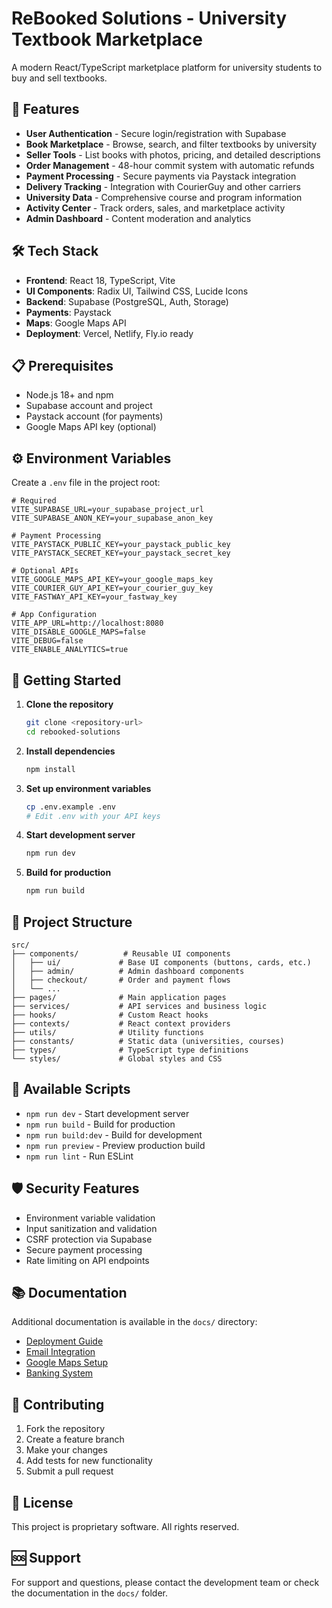 # ReBooked Solutions - University Textbook Marketplace

A modern React/TypeScript marketplace platform for university students to buy and sell textbooks.

## 🚀 Features

- **User Authentication** - Secure login/registration with Supabase
- **Book Marketplace** - Browse, search, and filter textbooks by university
- **Seller Tools** - List books with photos, pricing, and detailed descriptions  
- **Order Management** - 48-hour commit system with automatic refunds
- **Payment Processing** - Secure payments via Paystack integration
- **Delivery Tracking** - Integration with CourierGuy and other carriers
- **University Data** - Comprehensive course and program information
- **Activity Center** - Track orders, sales, and marketplace activity
- **Admin Dashboard** - Content moderation and analytics

## 🛠️ Tech Stack

- **Frontend**: React 18, TypeScript, Vite
- **UI Components**: Radix UI, Tailwind CSS, Lucide Icons
- **Backend**: Supabase (PostgreSQL, Auth, Storage)
- **Payments**: Paystack
- **Maps**: Google Maps API
- **Deployment**: Vercel, Netlify, Fly.io ready

## 📋 Prerequisites

- Node.js 18+ and npm
- Supabase account and project
- Paystack account (for payments)
- Google Maps API key (optional)

## ⚙️ Environment Variables

Create a `.env` file in the project root:

```env
# Required
VITE_SUPABASE_URL=your_supabase_project_url
VITE_SUPABASE_ANON_KEY=your_supabase_anon_key

# Payment Processing
VITE_PAYSTACK_PUBLIC_KEY=your_paystack_public_key
VITE_PAYSTACK_SECRET_KEY=your_paystack_secret_key

# Optional APIs
VITE_GOOGLE_MAPS_API_KEY=your_google_maps_key
VITE_COURIER_GUY_API_KEY=your_courier_guy_key
VITE_FASTWAY_API_KEY=your_fastway_key

# App Configuration
VITE_APP_URL=http://localhost:8080
VITE_DISABLE_GOOGLE_MAPS=false
VITE_DEBUG=false
VITE_ENABLE_ANALYTICS=true
```

## 🚀 Getting Started

1. **Clone the repository**
   ```bash
   git clone <repository-url>
   cd rebooked-solutions
   ```

2. **Install dependencies**
   ```bash
   npm install
   ```

3. **Set up environment variables**
   ```bash
   cp .env.example .env
   # Edit .env with your API keys
   ```

4. **Start development server**
   ```bash
   npm run dev
   ```

5. **Build for production**
   ```bash
   npm run build
   ```

## 📁 Project Structure

```
src/
├── components/          # Reusable UI components
│   ├── ui/             # Base UI components (buttons, cards, etc.)
│   ├── admin/          # Admin dashboard components
│   ├── checkout/       # Order and payment flows
│   └── ...
├── pages/              # Main application pages
├── services/           # API services and business logic
├── hooks/              # Custom React hooks
├── contexts/           # React context providers
├── utils/              # Utility functions
├── constants/          # Static data (universities, courses)
├── types/              # TypeScript type definitions
└── styles/             # Global styles and CSS
```

## 🔧 Available Scripts

- `npm run dev` - Start development server
- `npm run build` - Build for production
- `npm run build:dev` - Build for development
- `npm run preview` - Preview production build
- `npm run lint` - Run ESLint

## 🛡️ Security Features

- Environment variable validation
- Input sanitization and validation
- CSRF protection via Supabase
- Secure payment processing
- Rate limiting on API endpoints

## 📚 Documentation

Additional documentation is available in the `docs/` directory:

- [Deployment Guide](docs/DEPLOYMENT_GUIDE.md)
- [Email Integration](docs/EMAIL_INTEGRATION_GUIDE.md)
- [Google Maps Setup](docs/GOOGLE_MAPS_SETUP.md)
- [Banking System](docs/BANKING_SYSTEM.md)

## 🤝 Contributing

1. Fork the repository
2. Create a feature branch
3. Make your changes
4. Add tests for new functionality
5. Submit a pull request

## 📄 License

This project is proprietary software. All rights reserved.

## 🆘 Support

For support and questions, please contact the development team or check the documentation in the `docs/` folder.

